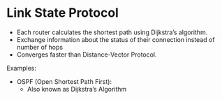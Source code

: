 # Link State Protocol

- Each router calculates the shortest path using Dijkstra’s algorithm.
- Exchange information about the status of their connection instead of number of hops
- Converges faster than Distance-Vector Protocol.

Examples:

- OSPF (Open Shortest Path First):
    - Also known as Dijkstra’s Algorithm
